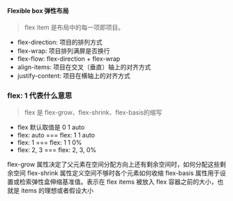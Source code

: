 #### Flexible box 弹性布局

> flex item 是布局中的每一项即项目。

- flex-direction: 项目的排列方式
- flex-wrap: 项目排列满屏是否换行
- flex-flow: flex-direction + flex-wrap
- align-items: 项目在交叉（垂直）轴上的对齐方式
- justify-content: 项目在横轴上的对齐方式


### flex: 1 代表什么意思
> flex 是 flex-grow、flex-shrink、flex-basis的缩写

- flex 默认取值是 0 1 auto
- flex: auto  === flex: 1 1 auto
- flex: 1 === flex: 1 1 0%
- flex: 2, 3 === flex: 2, 3, 0%

flex-grow 属性决定了父元素在空间分配方向上还有剩余空间时，如何分配这些剩余空间
flex-shrink 属性定义空间不够时各个元素如何收缩
flex-basis 属性用于设置或检索弹性盒伸缩基准值。表示在 flex items 被放入 flex 容器之前的大小，也就是 items 的理想或者假设大小

